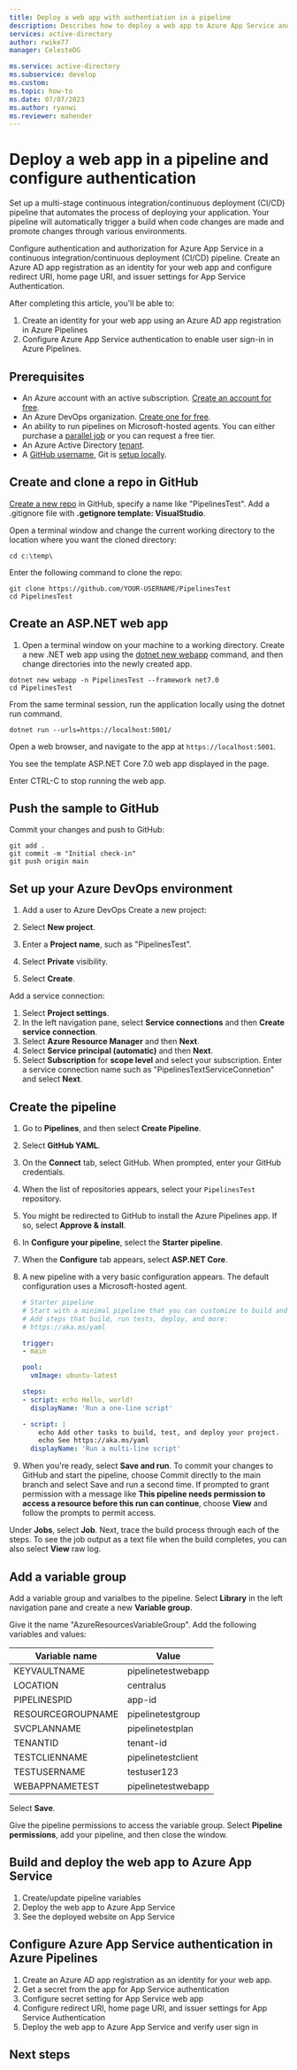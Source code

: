 ```yaml
---
title: Deploy a web app with authentiation in a pipeline
description: Describes how to deploy a web app to Azure App Service and enable Azure App Service authentication in Azure Pipelines.
services: active-directory
author: rwike77
manager: CelesteDG

ms.service: active-directory
ms.subservice: develop
ms.custom: 
ms.topic: how-to
ms.date: 07/07/2023
ms.author: ryanwi
ms.reviewer: mahender
---
```


# Deploy a web app in a pipeline and configure authentication

Set up a multi-stage continuous integration/continuous deployment (CI/CD) pipeline that automates the process of deploying your application.  Your pipeline will automatically trigger a build when code changes are made and promote changes through various environments.

Configure authentication and authorization for Azure App Service in a continuous integration/continuous deployment (CI/CD) pipeline. Create an Azure AD app registration as an identity for your web app and configure redirect URI, home page URI, and issuer settings for App Service Authentication.

After completing this article, you'll be able to:

1. Create an identity for your web app using an Azure AD app registration in Azure Pipelines
1. Configure Azure App Service authentication to enable user sign-in in Azure Pipelines.

## Prerequisites

- An Azure account with an active subscription. [Create an account for free](https://azure.microsoft.com/free/?WT.mc_id=A261C142F).
- An Azure DevOps organization. [Create one for free](/azure/devops/pipelines/get-started/pipelines-sign-up).
- An ability to run pipelines on Microsoft-hosted agents. You can either purchase a [parallel job](https://learn.microsoft.com/en-us/azure/devops/pipelines/licensing/concurrent-jobs) or you can request a free tier.
- An Azure Active Directory [tenant](azure/active-directory/develop/quickstart-create-new-tenant).
- A [GitHub username](https://github.com), Git is [setup locally](https://docs.github.com/en/get-started/quickstart/set-up-git).

## Create and clone a repo in GitHub

[Create a new repo](https://docs.github.com/en/get-started/quickstart/create-a-repo?tool=webui) in GitHub, specify a name like "PipelinesTest".  Add a .gitignore file with **.getignore template: VisualStudio**.

Open a terminal window and change the current working directory to the location where you want the cloned directory:

```
cd c:\temp\
```

Enter the following command to clone the repo:

```
git clone https://github.com/YOUR-USERNAME/PipelinesTest
cd PipelinesTest
```

## Create an ASP.NET web app

1. Open a terminal window on your machine to a working directory. Create a new .NET web app using the [dotnet new webapp](/dotnet/core/tools/dotnet-new#web-options) command, and then change directories into the newly created app.

```dotnetcli
dotnet new webapp -n PipelinesTest --framework net7.0
cd PipelinesTest
```

From the same terminal session, run the application locally using the dotnet run command.

```dotnetcli
dotnet run --urls=https://localhost:5001/
```

Open a web browser, and navigate to the app at `https://localhost:5001`.

You see the template ASP.NET Core 7.0 web app displayed in the page.

Enter CTRL-C to stop running the web app.

## Push the sample to GitHub

Commit your changes and push to GitHub:

```
git add .
git commit -m "Initial check-in"
git push origin main
```

## Set up your Azure DevOps environment

1. Add a user to Azure DevOps
Create a new project:

1. Select **New project**.
1. Enter a **Project name**, such as "PipelinesTest".
1. Select **Private** visibility.
1. Select **Create**.

Add a service connection:

1. Select **Project settings**.
1. In the left navigation pane, select **Service connections** and then **Create service connection**.
1. Select **Azure Resource Manager** and then **Next**.
1. Select **Service principal (automatic)** and then **Next**.
1. Select **Subscription** for **scope level** and select your subscription.  Enter a service connection name such as "PipelinesTextServiceConnetion" and select **Next**.
        
## Create the pipeline

1. Go to **Pipelines**, and then select **Create Pipeline**.
1. Select **GitHub  YAML**.  

1. On the **Connect** tab, select GitHub. When prompted, enter your GitHub credentials.

1. When the list of repositories appears, select your `PipelinesTest` repository.

1. You might be redirected to GitHub to install the Azure Pipelines app. If so, select **Approve & install**.
1. In **Configure your pipeline**, select the **Starter pipeline**.

1. When the **Configure** tab appears, select **ASP.NET Core**.

1. A new pipeline with a very basic configuration appears. The default configuration uses a Microsoft-hosted agent.

    ```yml
    # Starter pipeline
    # Start with a minimal pipeline that you can customize to build and deploy your code.
    # Add steps that build, run tests, deploy, and more:
    # https://aka.ms/yaml
    
    trigger:
    - main
    
    pool:
      vmImage: ubuntu-latest
    
    steps:
    - script: echo Hello, world!
      displayName: 'Run a one-line script'
    
    - script: |
        echo Add other tasks to build, test, and deploy your project.
        echo See https://aka.ms/yaml
      displayName: 'Run a multi-line script'
    ```

1. When you're ready, select **Save and run**. To commit your changes to GitHub and start the pipeline, choose Commit directly to the main branch and select Save and run a second time. If prompted to grant permission with a message like **This pipeline needs permission to access a resource before this run can continue**, choose **View** and follow the prompts to permit access.

Under **Jobs**, select **Job**. Next, trace the build process through each of the steps. To see the job output as a text file when the build completes, you can also select **View** raw log.

## Add a variable group

Add a variable group and varialbes to the pipeline.  Select **Library** in the left navigation pane and create a new **Variable group**.

Give it the name "AzureResourcesVariableGroup".  Add the following variables and values:

| Variable name | Value |
| --- | --- |
| KEYVAULTNAME | pipelinetestwebapp |
| LOCATION | centralus |
| PIPELINESPID | app-id|
| RESOURCEGROUPNAME | pipelinetestgroup |
| SVCPLANNAME | pipelinetestplan |
| TENANTID |  tenant-id|
| TESTCLIENNAME | pipelinetestclient |
| TESTUSERNAME | testuser123 |
| WEBAPPNAMETEST | pipelinetestwebapp |

Select **Save**.

Give the pipeline permissions to access the variable group.  Select **Pipeline permissions**, add your pipeline, and then close the window.

## Build and deploy the web app to Azure App Service

1. Create/update pipeline variables
1. Deploy the web app to Azure App Service
1. See the deployed website on App Service
    
## Configure Azure App Service authentication in Azure Pipelines

1. Create an Azure AD app registration as an identity for your web app.
1. Get a secret from the app for App Service authentication
1. Configure secret setting for App Service web app
1. Configure redirect URI, home page URI, and issuer settings for App Service Authentication
1. Deploy the web app to Azure App Service and verify user sign in

## Next steps


